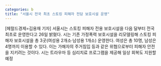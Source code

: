 ```yaml
---
categories: b
title: "서울시 전국 최초 스토킹 피해자 전담 보호시설 운영"
---
```

[헤럴드경제=김용재 기자] 서울시는 스토킹 피해자 전용 보호시설을 다음 달부터 전국 최초로 운영한다고 26일 밝혔다. 시는 기존 가정폭력 보호시설을 리모델링해 스토킹 피해자 보호시설을 총 3곳(여성용 2개소&middot;남성용 1개소) 운영한다. 여성은 총 10명, 남성은 4명까지 이용할 수 있다. 이는 가해자의 주거침입 등과 같은 위협으로부터 피해자 안전을 지키려는 것이다. 시는 트라우마 등 심리치료 프로그램을 제공해 일상 회복도 지원할 예정